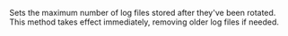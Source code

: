 Sets the maximum number of log files stored after they've been rotated. This method takes effect immediately, removing older log files if needed.

